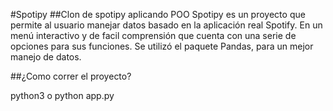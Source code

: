 #Spotipy
##Clon de spotipy aplicando POO
Spotipy es un proyecto que permite al usuario manejar datos basado en la aplicación real Spotify. En un menú interactivo y de facil comprensión que cuenta con una serie de opciones para sus funciones.
Se utilizó el paquete Pandas, para un mejor manejo de datos.


##¿Como correr el proyecto?

python3 o python app.py


